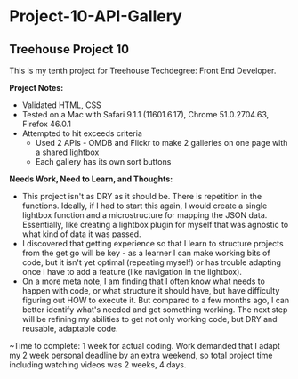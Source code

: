 # Project-10-API-Gallery
Treehouse Project 10
----
This is my tenth project for Treehouse Techdegree: Front End Developer.

**Project Notes:**
* Validated HTML, CSS
* Tested on a Mac with Safari 9.1.1 (11601.6.17), Chrome 51.0.2704.63, Firefox 46.0.1
* Attempted to hit exceeds criteria
  * Used 2 APIs - OMDB and Flickr to make 2 galleries on one page with a shared lightbox
  * Each gallery has its own sort buttons 

**Needs Work, Need to Learn, and Thoughts:**
* This project isn't as DRY as it should be. There is repetition in the functions. Ideally, if I had to start this again, I would
  create a single lightbox function and a microstructure for mapping the JSON data. Essentially, like creating a lightbox plugin for
  myself that was agnostic to what kind of data it was passed.
* I discovered that getting experience so that I learn to structure projects from the get go will be key - as a learner I can make 
  working bits of code, but it isn't yet optimal (repeating myself) or has trouble adapting once I have to add a feature (like navigation
  in the lightbox).
* On a more meta note, I am finding that I often know what needs to happen with code, or what structure it should have, but have 
  difficulty figuring out HOW to execute it. But compared to a few months ago, I can better identify what's needed and get something
  working. The next step will be refining my abilities to get not only working code, but DRY and reusable, adaptable code.

~Time to complete: 1 week for actual coding. Work demanded that I adapt my 2 week personal deadline by an extra weekend, so total project
  time including watching videos was 2 weeks, 4 days.
